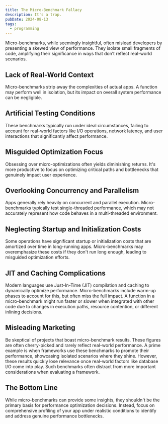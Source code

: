 ```yaml
---
title: The Micro-Benchmark Fallacy
description: It's a trap.
pubDate: 2024-08-13
tags:
  - programming
---
```


Micro-benchmarks, while seemingly insightful, often mislead developers by presenting a skewed view of performance. They isolate small fragments of code, amplifying their significance in ways that don’t reflect real-world scenarios.

## Lack of Real-World Context

Micro-benchmarks strip away the complexities of actual apps. A function may perform well in isolation, but its impact on overall system performance can be negligible.

## Artificial Testing Conditions

These benchmarks typically run under ideal circumstances, failing to account for real-world factors like I/O operations, network latency, and user interactions that significantly affect performance.

## Misguided Optimization Focus

Obsessing over micro-optimizations often yields diminishing returns. It's more productive to focus on optimizing critical paths and bottlenecks that genuinely impact user experience.

## Overlooking Concurrency and Parallelism

Apps generally rely heavily on concurrent and parallel execution. Micro-benchmarks typically test single-threaded performance, which may not accurately represent how code behaves in a multi-threaded environment.

## Neglecting Startup and Initialization Costs

Some operations have significant startup or initialization costs that are amortized over time in long-running apps. Micro-benchmarks may overemphasize these costs if they don't run long enough, leading to misguided optimization efforts.

## JIT and Caching Complications

Modern languages use Just-In-Time (JIT) compilation and caching to dynamically optimize performance. Micro-benchmarks include warm-up phases to account for this, but often miss the full impact. A function in a micro-benchmark might run faster or slower when integrated with other code due to changes in execution paths, resource contention, or different inlining decisions.

## Misleading Marketing

Be skeptical of projects that boast micro-benchmark results. These figures are often cherry-picked and rarely reflect real-world performance. A prime example is when frameworks use these benchmarks to promote their performance, showcasing isolated scenarios where they shine. However, these results quickly lose relevance once real-world factors like database I/O come into play. Such benchmarks often distract from more important considerations when evaluating a framework.

## The Bottom Line

While micro-benchmarks can provide some insights, they shouldn't be the primary basis for performance optimization decisions. Instead, focus on comprehensive profiling of your app under realistic conditions to identify and address genuine performance bottlenecks.
